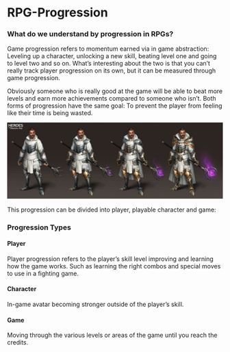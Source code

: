# RPG-Progression

### What do we understand by progression in RPGs?
Game progression refers to momentum earned via in game abstraction: Leveling up a character, unlocking a new skill, beating level one and going to level two and so on. What’s interesting about the two is that you can’t really track player progression on its own, but it can be measured through game progression.

Obviously someone who is really good at the game will be able to beat more levels and earn more achievements compared to someone who isn’t. Both forms of progression have the same goal: To prevent the player from feeling like their time is being wasted.

![](images/progression.jpg)

This progression can be divided into player, playable character and game:

### Progression Types
#### Player
Player progression refers to the player’s skill level improving and learning how the game works. Such as learning the right combos and special moves to use in a fighting game.
#### Character
In-game avatar becoming stronger outside of the player’s skill.
#### Game
Moving through the various levels or areas of the game until you reach the credits.
